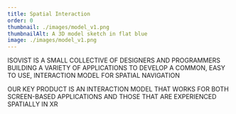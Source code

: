 ```yaml
---
title: Spatial Interaction
order: 0
thumbnail: ./images/model_v1.png
thumbnailAlt: A 3D model sketch in flat blue
image: ./images/model_v1.png
---
```

ISOVIST IS A SMALL COLLECTIVE OF DESIGNERS AND PROGRAMMERS BUILDING A VARIETY OF APPLICATIONS TO DEVELOP A COMMON, EASY TO USE, INTERACTION MODEL FOR SPATIAL NAVIGATION

OUR KEY PRODUCT IS AN INTERACTION MODEL THAT WORKS FOR BOTH SCREEN-BASED APPLICATIONS AND THOSE THAT ARE EXPERIENCED SPATIALLY IN XR
